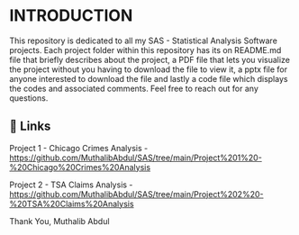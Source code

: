 
# INTRODUCTION

This repository is dedicated to all my SAS - Statistical Analysis Software projects. Each project folder within this repository has its on README.md file that briefly describes about the project, a PDF file that lets you visualize the project without you having to download the file to view it, a pptx file for anyone interested to download the file and lastly a code file which displays the codes and associated comments. Feel free to reach out for any questions.


## 🔗 Links
Project 1 - Chicago Crimes Analysis - https://github.com/MuthalibAbdul/SAS/tree/main/Project%201%20-%20Chicago%20Crimes%20Analysis

Project 2 - TSA Claims Analysis - https://github.com/MuthalibAbdul/SAS/tree/main/Project%202%20-%20TSA%20Claims%20Analysis

Thank You, 
Muthalib Abdul

